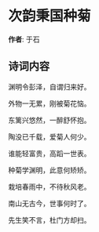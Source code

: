# 次韵秉国种菊

**作者**: 于石

## 诗词内容

渊明令彭泽，自谓归来好。

外物一无累，刚被菊花恼。

东篱兴悠然，一醉舒怀抱。

陶没已千载，爱菊人何少。

谁能轻富贵，高蹈一世表。

种菊学渊明，此意何矫矫。

栽培春雨中，不待秋风老。

南山无古今，世事何时了。

先生笑不言，杜门方却扫。

